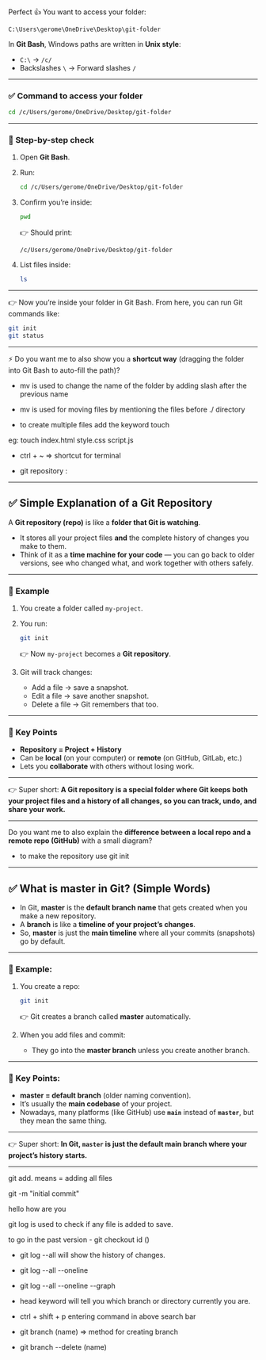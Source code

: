 Perfect 👍 You want to access your folder:

```
C:\Users\gerome\OneDrive\Desktop\git-folder
```

In **Git Bash**, Windows paths are written in **Unix style**:

* `C:\` → `/c/`
* Backslashes `\` → Forward slashes `/`

---

### ✅ Command to access your folder

```bash
cd /c/Users/gerome/OneDrive/Desktop/git-folder
```

---

### 📌 Step-by-step check

1. Open **Git Bash**.
2. Run:

   ```bash
   cd /c/Users/gerome/OneDrive/Desktop/git-folder
   ```
3. Confirm you’re inside:

   ```bash
   pwd
   ```

   👉 Should print:

   ```
   /c/Users/gerome/OneDrive/Desktop/git-folder
   ```
4. List files inside:

   ```bash
   ls
   ```

---

👉 Now you’re inside your folder in Git Bash. From here, you can run Git commands like:

```bash
git init
git status
```

---

⚡ Do you want me to also show you a **shortcut way** (dragging the folder into Git Bash to auto-fill the path)?


- mv is used to change the name of the folder by adding slash after the previous name

- mv is used for moving files by mentioning the files before ./ directory

- to create multiple files add the keyword touch 

eg: touch index.html style.css script.js


- ctrl + ~ => shortcut for terminal



- git repository :


---

## ✅ Simple Explanation of a Git Repository

A **Git repository (repo)** is like a **folder that Git is watching**.

* It stores all your project files **and** the complete history of changes you make to them.
* Think of it as a **time machine for your code** — you can go back to older versions, see who changed what, and work together with others safely.

---

### 📌 Example

1. You create a folder called `my-project`.

2. You run:

   ```bash
   git init
   ```

   👉 Now `my-project` becomes a **Git repository**.

3. Git will track changes:

   * Add a file → save a snapshot.
   * Edit a file → save another snapshot.
   * Delete a file → Git remembers that too.

---

### 🔑 Key Points

* **Repository = Project + History**
* Can be **local** (on your computer) or **remote** (on GitHub, GitLab, etc.)
* Lets you **collaborate** with others without losing work.

---

👉 Super short:
**A Git repository is a special folder where Git keeps both your project files and a history of all changes, so you can track, undo, and share your work.**

---

Do you want me to also explain the **difference between a local repo and a remote repo (GitHub)** with a small diagram?


- to make the repository use git init





---

## ✅ What is **master** in Git? (Simple Words)

* In Git, **master** is the **default branch name** that gets created when you make a new repository.
* A **branch** is like a **timeline of your project’s changes**.
* So, **master** is just the **main timeline** where all your commits (snapshots) go by default.

---

### 📌 Example:

1. You create a repo:

   ```bash
   git init
   ```

   👉 Git creates a branch called **master** automatically.

2. When you add files and commit:

   * They go into the **master branch** unless you create another branch.

---

### 🔑 Key Points:

* **master = default branch** (older naming convention).
* It’s usually the **main codebase** of your project.
* Nowadays, many platforms (like GitHub) use **`main`** instead of **`master`**, but they mean the same thing.

---

👉 Super short:
**In Git, `master` is just the default main branch where your project’s history starts.**

---
git add. means = adding all files

git -m "initial commit"

hello how are you


git log is used to check if any file is added to save.

to go in the past version - git checkout id ()

- git log --all  will show the history of changes.

- git log --all --oneline

- git log --all --oneline --graph

- head keyword will tell you which branch or directory currently you are.

- ctrl + shift + p  entering command in above search bar

- git branch (name)  => method for creating branch

- git branch --delete (name)